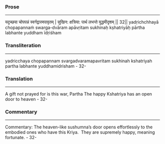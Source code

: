### Prose 
 --- 
यदृच्छया चोपपन्नं स्वर्गद्वारमपावृतम् |
सुखिन: क्षत्रिया: पार्थ लभन्ते युद्धमीदृशम् || 32||
yadṛichchhayā chopapannaṁ swarga-dvāram apāvṛitam
sukhinaḥ kṣhatriyāḥ pārtha labhante yuddham īdṛiśham

### Transliteration 
 --- 
yadricchaya chopapannam svargadvaramapavritam sukhinah kshatriyah partha labhante yuddhamidrisham - 32-

### Translation 
 --- 
A gift not prayed for is this war, Partha The happy Kshatriya has an open door to heaven - 32-

### Commentary 
 --- 
Commentary: The heaven-like sushumna’s door opens effortlessly to the embodied ones who have this Kriya.  They are supremely happy, meaning fortunate. - 32-